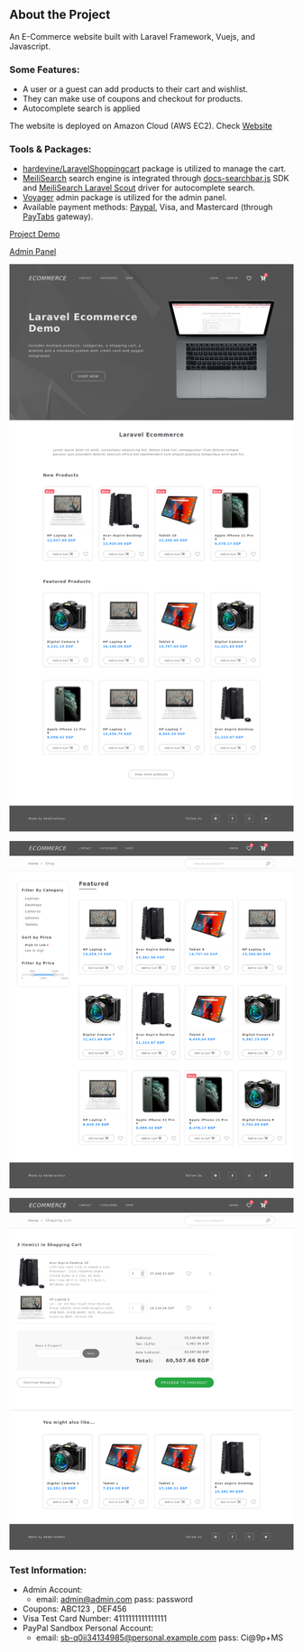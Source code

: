 ## About the Project

An E-Commerce website built with Laravel Framework, Vuejs, and Javascript.

### Some Features:

- A user or a guest can add products to their cart and wishlist.
- They can make use of coupons and checkout for products.
- Autocomplete search is applied

The website is deployed on Amazon Cloud (AWS EC2). Check [Website](http://3.16.17.107)

### Tools & Packages:

- [hardevine/LaravelShoppingcart](https://github.com/hardevine/LaravelShoppingcart) package is utilized to manage the cart.
- [MeiliSearch](https://www.meilisearch.com) search engine is integrated through [docs-searchbar.js](https://github.com/meilisearch/docs-searchbar.js) SDK and [MeiliSearch Laravel Scout](https://github.com/meilisearch/meilisearch-laravel-scout) driver for autocomplete search.
- [Voyager](https://voyager.devdojo.com/) admin package is utilized for the admin panel.
- Available payment methods: [Paypal](https://www.paypal.com/), Visa, and Mastercard (through [PayTabs](https://site.paytabs.com) gateway).


<p align="center">
	<p><a href="http://3.16.17.107">Project Demo</a></p>
	<p><a href="http://3.16.17.107/admin/login">Admin Panel</a></p>
</p>

<p align="center"><img src="public/images/screenshots/ecommerce_home.png" width="700"></p>
<p align="center"><img src="public/images/screenshots/ecommerce_shop.png" width="700"></p>
<p align="center"><img src="public/images/screenshots/ecommerce_cart.png" width="700"></p>


### Test Information:

- Admin Account:
	- email: admin@admin.com 	pass: password
- Coupons: ABC123 , DEF456
- Visa Test Card Number: 4111111111111111
- PayPal Sandbox Personal Account:
	- email: sb-q0ii34134985@personal.example.com   pass: Ci@9p+MS
